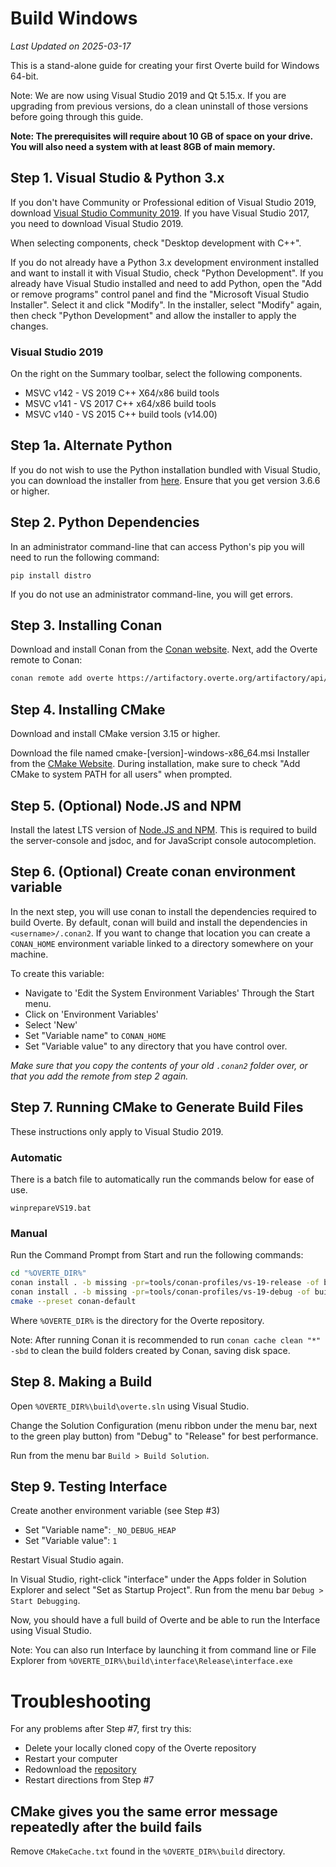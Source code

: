 <!--
Copyright 2013-2019 High Fidelity, Inc.
Copyright 2019-2021 Vircadia contributors
Copyright 2021-2025 Overte e.V.
SPDX-License-Identifier: Apache-2.0
-->

# Build Windows

*Last Updated on 2025-03-17*

This is a stand-alone guide for creating your first Overte build for Windows 64-bit.

Note: We are now using Visual Studio 2019 and Qt 5.15.x.
If you are upgrading from previous versions, do a clean uninstall of those versions before going through this guide.

**Note: The prerequisites will require about 10 GB of space on your drive. You will also need a system with at least 8GB of main memory.**

## Step 1. Visual Studio & Python 3.x

If you don't have Community or Professional edition of Visual Studio 2019, download [Visual Studio Community 2019](https://visualstudio.microsoft.com/vs/). If you have Visual Studio 2017, you need to download Visual Studio 2019.

When selecting components, check "Desktop development with C++".

If you do not already have a Python 3.x development environment installed and want to install it with Visual Studio, check "Python Development". If you already have Visual Studio installed and need to add Python, open the "Add or remove programs" control panel and find the "Microsoft Visual Studio Installer". Select it and click "Modify". In the installer, select "Modify" again, then check "Python Development" and allow the installer to apply the changes.

### Visual Studio 2019

On the right on the Summary toolbar, select the following components.

* MSVC v142 - VS 2019 C++ X64/x86 build tools
* MSVC v141 - VS 2017 C++ x64/x86 build tools
* MSVC v140 - VS 2015 C++ build tools (v14.00)

## Step 1a. Alternate Python

If you do not wish to use the Python installation bundled with Visual Studio, you can download the installer from [here](https://www.python.org/downloads/). Ensure that you get version 3.6.6 or higher.

## Step 2. Python Dependencies

In an administrator command-line that can access Python's pip you will need to run the following command:

`pip install distro`

If you do not use an administrator command-line, you will get errors.

## Step 3. Installing Conan

Download and install Conan from the [Conan website](https://conan.io/downloads).
Next, add the Overte remote to Conan:
```bash
conan remote add overte https://artifactory.overte.org/artifactory/api/conan/overte
```

## Step 4. Installing CMake

Download and install CMake version 3.15 or higher.

Download the file named cmake-[version]-windows-x86_64.msi Installer from the [CMake Website](https://cmake.org/download/). During installation, make sure to check "Add CMake to system PATH for all users" when prompted.

## Step 5. (Optional) Node.JS and NPM

Install the latest LTS version of [Node.JS and NPM](<https://nodejs.org/en/download/>).
This is required to build the server-console and jsdoc, and for JavaScript console autocompletion.

## Step 6. (Optional) Create conan environment variable
In the next step, you will use conan to install the dependencies required to build Overte. By default, conan will build and install the dependencies in `<username>/.conan2`.
If you want to change that location you can create a `CONAN_HOME` environment variable linked to a directory somewhere on your machine.

To create this variable:
* Navigate to 'Edit the System Environment Variables' Through the Start menu.
* Click on 'Environment Variables'
* Select 'New'
* Set "Variable name" to `CONAN_HOME`
* Set "Variable value" to any directory that you have control over.

*Make sure that you copy the contents of your old `.conan2` folder over, or that you add the remote from step 2 again.*

## Step 7. Running CMake to Generate Build Files

These instructions only apply to Visual Studio 2019.

### Automatic

There is a batch file to automatically run the commands below for ease of use.

`winprepareVS19.bat`

### Manual

Run the Command Prompt from Start and run the following commands:

```bash
cd "%OVERTE_DIR%"
conan install . -b missing -pr=tools/conan-profiles/vs-19-release -of build
conan install . -b missing -pr=tools/conan-profiles/vs-19-debug -of build
cmake --preset conan-default
```

Where `%OVERTE_DIR%` is the directory for the Overte repository.

Note: After running Conan it is recommended to run `conan cache clean "*" -sbd` to clean the build folders created by Conan, saving disk space.

## Step 8. Making a Build

Open `%OVERTE_DIR%\build\overte.sln` using Visual Studio.

Change the Solution Configuration (menu ribbon under the menu bar, next to the green play button) from "Debug" to "Release" for best performance.

Run from the menu bar `Build > Build Solution`.

## Step 9. Testing Interface

Create another environment variable (see Step #3)
* Set "Variable name": `_NO_DEBUG_HEAP`
* Set "Variable value": `1`

Restart Visual Studio again.

In Visual Studio, right-click "interface" under the Apps folder in Solution Explorer and select "Set as Startup Project". Run from the menu bar `Debug > Start Debugging`.

Now, you should have a full build of Overte and be able to run the Interface using Visual Studio.

Note: You can also run Interface by launching it from command line or File Explorer from `%OVERTE_DIR%\build\interface\Release\interface.exe`

# Troubleshooting

For any problems after Step #7, first try this:
* Delete your locally cloned copy of the Overte repository
* Restart your computer
* Redownload the [repository](https://github.com/overte-org/overte)
* Restart directions from Step #7

## CMake gives you the same error message repeatedly after the build fails

Remove `CMakeCache.txt` found in the `%OVERTE_DIR%\build` directory.

